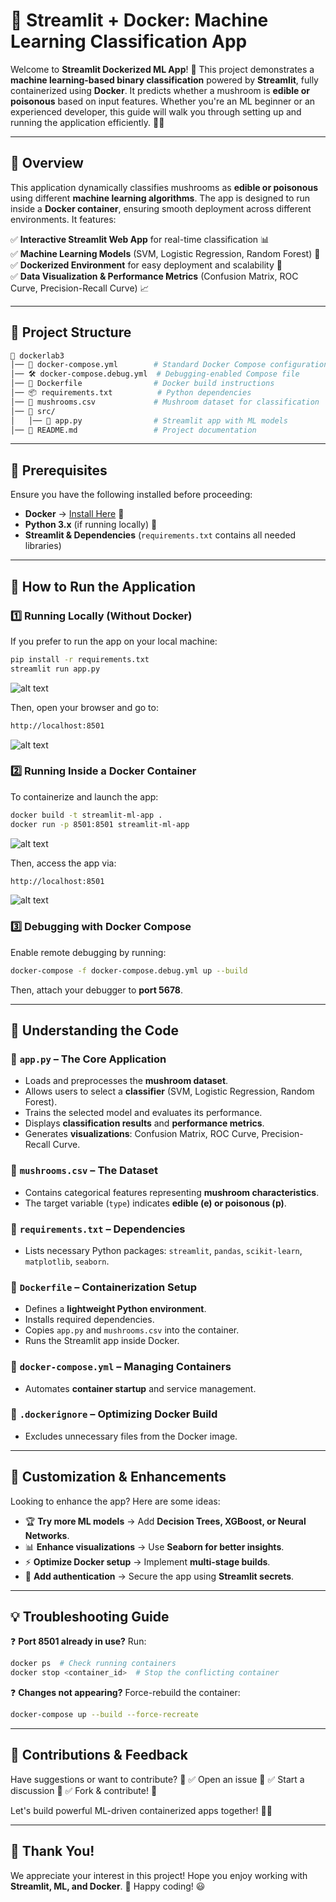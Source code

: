 # 🚀 Streamlit + Docker: Machine Learning Classification App

Welcome to **Streamlit Dockerized ML App**! 🎉 This project demonstrates a **machine learning-based binary classification** powered by **Streamlit**, fully containerized using **Docker**. It predicts whether a mushroom is **edible or poisonous** based on input features. Whether you're an ML beginner or an experienced developer, this guide will walk you through setting up and running the application efficiently. 🐳✨

---

## 📌 Overview
This application dynamically classifies mushrooms as **edible or poisonous** using different **machine learning algorithms**. The app is designed to run inside a **Docker container**, ensuring smooth deployment across different environments. It features:

✅ **Interactive Streamlit Web App** for real-time classification 📊  
✅ **Machine Learning Models** (SVM, Logistic Regression, Random Forest) 🤖  
✅ **Dockerized Environment** for easy deployment and scalability 🐳  
✅ **Data Visualization & Performance Metrics** (Confusion Matrix, ROC Curve, Precision-Recall Curve) 📈  

---

## 📂 Project Structure
```bash
📂 dockerlab3
│── 📜 docker-compose.yml        # Standard Docker Compose configuration
│── 🛠️ docker-compose.debug.yml  # Debugging-enabled Compose file
│── 📄 Dockerfile                # Docker build instructions
│── 📦 requirements.txt          # Python dependencies
│── 🍄 mushrooms.csv             # Mushroom dataset for classification
│── 📂 src/
│   │── 🎨 app.py                # Streamlit app with ML models
│── 📖 README.md                 # Project documentation
```

---

## 🔧 Prerequisites
Ensure you have the following installed before proceeding:
- **Docker** → [Install Here](https://www.docker.com/get-started) 🐳  
- **Python 3.x** (if running locally) 🐍  
- **Streamlit & Dependencies** (`requirements.txt` contains all needed libraries)  

---

## 🚀 How to Run the Application
### **1️⃣ Running Locally (Without Docker)**
If you prefer to run the app on your local machine:
```bash
pip install -r requirements.txt
streamlit run app.py
```

![alt text](image-1.png)

Then, open your browser and go to:
```bash
http://localhost:8501
```

![alt text](image-2.png)

### **2️⃣ Running Inside a Docker Container**
To containerize and launch the app:
```bash
docker build -t streamlit-ml-app .
docker run -p 8501:8501 streamlit-ml-app
```

![alt text](image-3.png)

Then, access the app via:
```bash
http://localhost:8501
```

![alt text](image-4.png)

### **3️⃣ Debugging with Docker Compose**
Enable remote debugging by running:
```bash
docker-compose -f docker-compose.debug.yml up --build
```
Then, attach your debugger to **port 5678**.

---

## 📜 Understanding the Code
### **🔹 `app.py` – The Core Application**
- Loads and preprocesses the **mushroom dataset**.
- Allows users to select a **classifier** (SVM, Logistic Regression, Random Forest).
- Trains the selected model and evaluates its performance.
- Displays **classification results** and **performance metrics**.
- Generates **visualizations**: Confusion Matrix, ROC Curve, Precision-Recall Curve.

### **🔹 `mushrooms.csv` – The Dataset**
- Contains categorical features representing **mushroom characteristics**.
- The target variable (`type`) indicates **edible (e) or poisonous (p)**.

### **🔹 `requirements.txt` – Dependencies**
- Lists necessary Python packages: `streamlit`, `pandas`, `scikit-learn`, `matplotlib`, `seaborn`.

### **🔹 `Dockerfile` – Containerization Setup**
- Defines a **lightweight Python environment**.
- Installs required dependencies.
- Copies `app.py` and `mushrooms.csv` into the container.
- Runs the Streamlit app inside Docker.

### **🔹 `docker-compose.yml` – Managing Containers**
- Automates **container startup** and service management.

### **🔹 `.dockerignore` – Optimizing Docker Build**
- Excludes unnecessary files from the Docker image.

---

## 🎨 Customization & Enhancements
Looking to enhance the app? Here are some ideas:
- 🏆 **Try more ML models** → Add **Decision Trees, XGBoost, or Neural Networks**.
- 📊 **Enhance visualizations** → Use **Seaborn for better insights**.
- ⚡ **Optimize Docker setup** → Implement **multi-stage builds**.
- 🔐 **Add authentication** → Secure the app using **Streamlit secrets**.

---

## 💡 Troubleshooting Guide
❓ **Port 8501 already in use?** Run:
```bash
docker ps  # Check running containers
docker stop <container_id>  # Stop the conflicting container
```

❓ **Changes not appearing?** Force-rebuild the container:
```bash
docker-compose up --build --force-recreate
```

---

## 🙌 Contributions & Feedback
Have suggestions or want to contribute? 🚀
✅ Open an issue 📝
✅ Start a discussion 💬
✅ Fork & contribute! 🎉

Let's build powerful ML-driven containerized apps together! 🐳✨

---

## 🎉 Thank You!
We appreciate your interest in this project! Hope you enjoy working with **Streamlit, ML, and Docker**. 🚀 Happy coding! 😃


